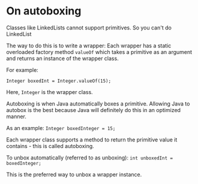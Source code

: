 # On autoboxing
Classes like LinkedLists cannot support primitives. So you can't do LinkedList<int>

The way to do this is to write a wrapper: 
Each wrapper has a static overloaded factory method `valueOf` which takes a primitive as an argument and returns an instance of the wrapper class.

For example:
```
Integer boxedInt = Integer.valueOf(15);
```

Here, `Integer` is the wrapper class. 

Autoboxing is when Java automatically boxes a primitive. Allowing Java to autobox is the best because Java will definitely do this in an optimized manner.

As an example:
```Integer boxedInteger = 15;```

Each wrapper class supports a method to return the primitive value it contains - this is called autoboxing.

To unbox automatically (referred to as unboxing):
```int unboxedInt = boxedInteger;```

This is the preferred way to unbox a wrapper instance.